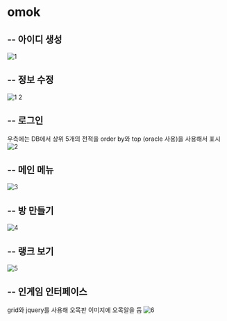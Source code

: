 # omok

--
아이디 생성
--
![1](https://github.com/clt556/omok/assets/116059720/059d694b-41ac-4b3e-8af4-74683945d128)

--
정보 수정
--
![1 2](https://github.com/clt556/omok/assets/116059720/d1848e92-8dc2-440a-b556-a9b02f1dbb5b)

--
로그인
--
우측에는 DB에서 상위 5개의 전적을 order by와 top (oracle 사용)을 사용해서 표시
![2](https://github.com/clt556/omok/assets/116059720/d24c718f-bfde-4d03-a276-76ae5a68cb61)

--
메인 메뉴
--
![3](https://github.com/clt556/omok/assets/116059720/b4701e45-9ce3-4a8b-9300-2fc3d1dd4f73)

--
방 만들기
--
![4](https://github.com/clt556/omok/assets/116059720/488eb2d0-5f38-40ef-bc2a-efae27d3701d)

--
랭크 보기
--
![5](https://github.com/clt556/omok/assets/116059720/208773de-61c4-4280-8ebd-7fe8ef26ea78)

--
인게임 인터페이스
--
grid와 jquery를 사용해 오목판 이미지에 오목알을 둠
![6](https://github.com/clt556/omok/assets/116059720/a1b471e2-b08f-4d74-82d2-aea5adb99a38)
